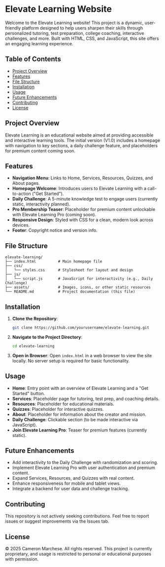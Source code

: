 # Elevate Learning Website

Welcome to the Elevate Learning website! This project is a dynamic, user-friendly platform designed to help users sharpen their skills through personalized tutoring, test preparation, college coaching, interactive challenges, and more. Built with HTML, CSS, and JavaScript, this site offers an engaging learning experience.

## Table of Contents
- [Project Overview](#project-overview)
- [Features](#features)
- [File Structure](#file-structure)
- [Installation](#installation)
- [Usage](#usage)
- [Future Enhancements](#future-enhancements)
- [Contributing](#contributing)
- [License](#license)

## Project Overview
Elevate Learning is an educational website aimed at providing accessible and interactive learning tools. The initial version (V1.0) includes a homepage with navigation to key sections, a daily challenge feature, and placeholders for premium content coming soon.

## Features
- **Navigation Menu**: Links to Home, Services, Resources, Quizzes, and About pages.
- **Homepage Welcome**: Introduces users to Elevate Learning with a call-to-action ("Get Started").
- **Daily Challenge**: A 5-minute knowledge test to engage users (currently static, interactivity planned).
- **Pro Membership Teaser**: Placeholder for premium content unlockable with Elevate Learning Pro (coming soon).
- **Responsive Design**: Styled with CSS for a clean, modern look across devices.
- **Footer**: Copyright notice and version info.

## File Structure
```
elevate-learning/
├── index.html          # Main homepage file
├── css/
│   └── styles.css      # Stylesheet for layout and design
├── js/
│   └── script.js       # JavaScript for interactivity (e.g., Daily Challenge)
├── assets/             # Images, icons, or other static resources
└── README.md           # Project documentation (this file)
```

## Installation
1. **Clone the Repository**:
   ```bash
   git clone https://github.com/yourusername/elevate-learning.git
   ```
2. **Navigate to the Project Directory**:
   ```bash
   cd elevate-learning
   ```
3. **Open in Browser**:
   Open `index.html` in a web browser to view the site locally. No server setup is required for basic functionality.

## Usage
- **Home**: Entry point with an overview of Elevate Learning and a "Get Started" button.
- **Services**: Placeholder page for tutoring, test prep, and coaching details.
- **Resources**: Placeholder for educational materials.
- **Quizzes**: Placeholder for interactive quizzes.
- **About**: Placeholder for information about the creator and mission.
- **Daily Challenge**: Clickable section (to be made interactive via JavaScript).
- **Join Elevate Learning Pro**: Teaser for premium features (currently static).

## Future Enhancements
- Add interactivity to the Daily Challenge with randomization and scoring.
- Implement Elevate Learning Pro with user authentication and premium content.
- Expand Services, Resources, and Quizzes with real content.
- Enhance responsiveness for mobile and tablet views.
- Integrate a backend for user data and challenge tracking.

## Contributing
This repository is not actively seeking contributions. Feel free to report issues or suggest improvements via the Issues tab.

## License
© 2025 Cameron Marchese. All rights reserved. This project is currently proprietary, and usage is restricted to personal or educational purposes with permission.
